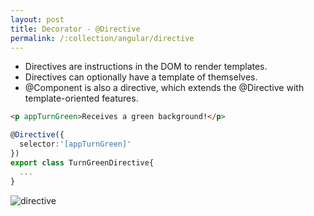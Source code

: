 ```yaml
---
layout: post
title: Decorator - @Directive
permalink: /:collection/angular/directive
---
```


- Directives are instructions in the DOM to render templates.
- Directives can optionally have a template of themselves.
- @Component is also a directive, which extends the @Directive with template-oriented features.

```html
<p appTurnGreen>Receives a green background!</p>
```
```ts
@Directive({
  selector:'[appTurnGreen]'
})
export class TurnGreenDirective{
  ...
}
```

![directive]({{site.cdn}}/angular/directive.png)
